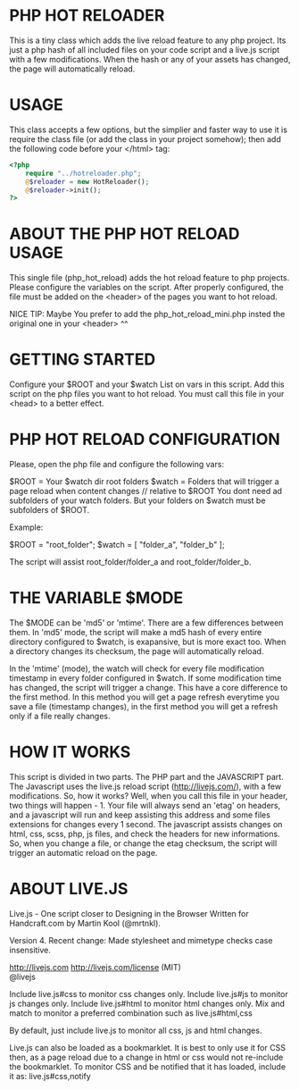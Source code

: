 # PHP HOT RELOADER

This is a tiny class which adds the live reload feature to any php project. Its just a php hash of all included files on your code script and a live.js script with a few modifications. When the hash or any of your assets has changed, the page will automatically reload.

# USAGE

This class accepts a few options, but the simplier and faster way to use it is require the class file (or add the class in your project somehow); then add the following code before your \</html> tag:

```php
<?php
	require "../hotreloader.php";
	@$reloader = new HotReloader();
	@$reloader->init();
?>
```

# ABOUT THE PHP HOT RELOAD USAGE 

This single file (php_hot_reload) adds the hot reload feature to php projects. Please configure the variables on the script. 
After properly configured, the file must be added on the \<header> of the pages you want to hot reload.

NICE TIP: Maybe You prefer to add the php_hot_reload_mini.php insted the original one in your \<header> ^^

# GETTING STARTED

Configure your $ROOT and your $watch List on vars in this script. Add this script on the php
files you want to hot reload. You must call this file in your \<head> to a better effect.

# PHP HOT RELOAD CONFIGURATION

Please, open the php file and configure the following vars:

$ROOT  = Your $watch dir root folders
$watch = Folders that will trigger a page reload when content changes // relative to $ROOT
You dont need ad subfolders of your watch folders. But your folders on $watch must be subfolders of $ROOT.

Example:

$ROOT  = "root_folder";
$watch = [
  "folder_a",
  "folder_b"
]; 

The script will assist root_folder/folder_a and root_folder/folder_b.

# THE VARIABLE $MODE

The $MODE can be 'md5' or 'mtime'. There are a few differences between them. In 'md5' mode,
the script will make a md5 hash of every entire directory configured to $watch, is exapansive,
but is more exact too. When a directory changes its checksum, the page will automatically reload.

In the 'mtime' (mode), the watch will check for every file modification timestamp in every folder
configured in $watch. If some modification time has changed, the script will trigger a change. This
have a core difference to the first method. In this method you will get a page refresh everytime you
save a file (timestamp changes), in the first method you will get a refresh only if a file really changes.

# HOW IT WORKS

This script is divided in two parts. The PHP part and the JAVASCRIPT part. The Javascript uses the
live.js reload script (http://livejs.com/), with a few modifications. So, how it works? Well, when
you call this file in your header, two things will happen - 1. Your file will always send an 'etag'
on headers, and a javascript will run and keep assisting this address and some files extensions for 
changes every 1 second. The javascript assists changes on html, css, scss, php, js files, and check
the headers for new informations. So, when you change a file, or change the etag checksum, the script
will trigger an automatic reload on the page.

# ABOUT LIVE.JS

Live.js - One script closer to Designing in the Browser
Written for Handcraft.com by Martin Kool (@mrtnkl).

Version 4.
Recent change: Made stylesheet and mimetype checks case insensitive.

http://livejs.com
http://livejs.com/license (MIT)  
@livejs

Include live.js#css to monitor css changes only.
Include live.js#js to monitor js changes only.
Include live.js#html to monitor html changes only.
Mix and match to monitor a preferred combination such as live.js#html,css  

By default, just include live.js to monitor all css, js and html changes.

Live.js can also be loaded as a bookmarklet. It is best to only use it for CSS then,
as a page reload due to a change in html or css would not re-include the bookmarklet.
To monitor CSS and be notified that it has loaded, include it as: live.js#css,notify